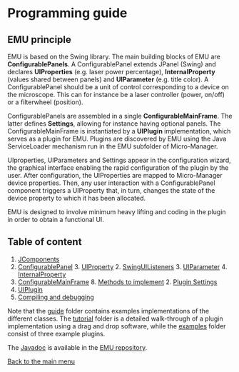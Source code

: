 # Programming guide 

## EMU principle  

EMU is based on the Swing library. The main building blocks of EMU are **ConfigurablePanels**. A ConfigurablePanel extends JPanel (Swing) and declares **UIProperties** (e.g. laser power percentage), **InternalProperty** (values shared between panels) and **UIParameter** (e.g. title color). A ConfigurablePanel should be a unit of control corresponding to a device on the microscope. This can for instance be a laser controller (power, on/off) or a filterwheel (position).

ConfigurablePanels are assembled in a single **ConfigurableMainFrame**. The latter defines **Settings**, allowing for instance having optional panels. The ConfigurableMainFrame is instantiated by a **UIPlugin** implementation, which serves as a plugin for EMU. Plugins are discovered by EMU using the Java ServiceLoader mechanism run in the EMU subfolder of Micro-Manager.

UIproperties, UIParameters and Settings appear in the configuration wizard, the graphical interface enabling the rapid configuration of the plugin by the user. After configuration, the UIProperties are mapped to Micro-Manager device properties. Then, any user interaction with a ConfigurablePanel component triggers a UIProperty that, in turn, changes the state of the device property to which it has been allocated.

EMU is designed to involve minimum heavy lifting and coding in the plugin in order to obtain a functional UI.



## Table of content

1. [JComponents](jcomponents.md)
2. [ConfigurablePanel](configurablepanel.md)
   3. [UIProperty](uiproperty.md)
   2. [SwingUIListeners](uiproperty.md#swing)
   3. [UIParameter](uiparameter.md)
   4. [InternalProperty](internalproperty.md)
3. [ConfigurableMainFrame](configurablemainframe.md)
   8. [Methods to implement](configurablemainframe.md)
   2. [Plugin Settings](configurablemainframe.md#settings)
9. [UIPlugin](plugin)
10. [Compiling and debugging](usingeclipse.md)



Note that the [guide](guide) folder contains examples implementations of the different classes. The [tutorial](tutorial) folder is a detailed walk-through of a plugin implementation using a drag and drop software, while the [examples](examples) folder consist of three example plugins.

The [Javadoc](https://jdeschamps.github.io/EMU/) is available in the [EMU repository]( https://github.com/jdeschamps/EMU ).

[Back to the main menu](index.md)

